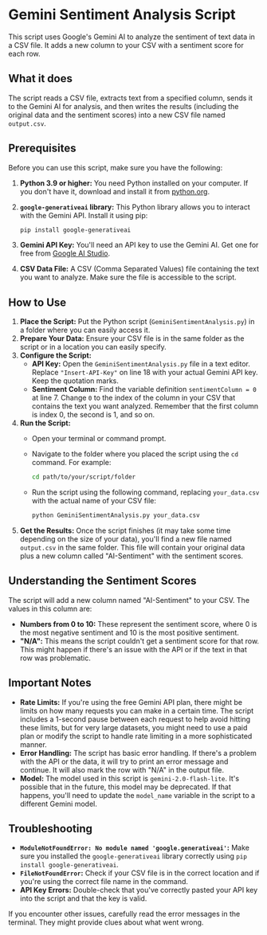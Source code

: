 # Gemini Sentiment Analysis Script

This script uses Google's Gemini AI to analyze the sentiment of text data in a CSV file. It adds a new column to your CSV with a sentiment score for each row.

## What it does

The script reads a CSV file, extracts text from a specified column, sends it to the Gemini AI for analysis, and then writes the results (including the original data and the sentiment scores) into a new CSV file named `output.csv`.

## Prerequisites

Before you can use this script, make sure you have the following:

1. **Python 3.9 or higher:** You need Python installed on your computer. If you don't have it, download and install it from [python.org](https://www.python.org/).
2. **`google-generativeai` library:** This Python library allows you to interact with the Gemini API. Install it using pip:

    ```bash
    pip install google-generativeai
    ```
3. **Gemini API Key:** You'll need an API key to use the Gemini AI. Get one for free from [Google AI Studio](https://aistudio.google.com/app/apikey).
4. **CSV Data File:**  A CSV (Comma Separated Values) file containing the text you want to analyze. Make sure the file is accessible to the script.

## How to Use

1. **Place the Script:** Put the Python script (`GeminiSentimentAnalysis.py`) in a folder where you can easily access it.
2. **Prepare Your Data:** Ensure your CSV file is in the same folder as the script or in a location you can easily specify.
3. **Configure the Script:**
    *   **API Key:** Open the `GeminiSentimentAnalysis.py` file in a text editor. Replace `"Insert-API-Key"` on line 18 with your actual Gemini API key. Keep the quotation marks.
    *   **Sentiment Column:** Find the variable definition `sentimentColumn = 0` at line 7. Change `0` to the index of the column in your CSV that contains the text you want analyzed. Remember that the first column is index 0, the second is 1, and so on.
4. **Run the Script:**
    *   Open your terminal or command prompt.
    *   Navigate to the folder where you placed the script using the `cd` command. For example:

        ```bash
        cd path/to/your/script/folder
        ```
    *   Run the script using the following command, replacing `your_data.csv` with the actual name of your CSV file:

        ```bash
        python GeminiSentimentAnalysis.py your_data.csv
        ```
5. **Get the Results:** Once the script finishes (it may take some time depending on the size of your data), you'll find a new file named `output.csv` in the same folder. This file will contain your original data plus a new column called "AI-Sentiment" with the sentiment scores.

## Understanding the Sentiment Scores

The script will add a new column named "AI-Sentiment" to your CSV. The values in this column are:

*   **Numbers from 0 to 10:** These represent the sentiment score, where 0 is the most negative sentiment and 10 is the most positive sentiment.
*   **"N/A":** This means the script couldn't get a sentiment score for that row. This might happen if there's an issue with the API or if the text in that row was problematic.

## Important Notes

*   **Rate Limits:** If you're using the free Gemini API plan, there might be limits on how many requests you can make in a certain time. The script includes a 1-second pause between each request to help avoid hitting these limits, but for very large datasets, you might need to use a paid plan or modify the script to handle rate limiting in a more sophisticated manner.
*   **Error Handling:** The script has basic error handling. If there's a problem with the API or the data, it will try to print an error message and continue. It will also mark the row with "N/A" in the output file.
*   **Model:** The model used in this script is `gemini-2.0-flash-lite`. It's possible that in the future, this model may be deprecated. If that happens, you'll need to update the `model_name` variable in the script to a different Gemini model.

## Troubleshooting

*   **`ModuleNotFoundError: No module named 'google.generativeai'`:**  Make sure you installed the `google-generativeai` library correctly using `pip install google-generativeai`.
*   **`FileNotFoundError`:** Check if your CSV file is in the correct location and if you're using the correct file name in the command.
*   **API Key Errors:** Double-check that you've correctly pasted your API key into the script and that the key is valid.

If you encounter other issues, carefully read the error messages in the terminal. They might provide clues about what went wrong.
